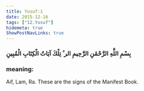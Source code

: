 ```yaml
---
title: Yusuf:1
date: 2015-12-16
tags: ["12.Yusuf"]
hidemeta: true 
ShowPostNavLinks: true 
---
```

### بِسْمِ اللَّهِ الرَّحْمَٰنِ الرَّحِيمِ الر ۚ تِلْكَ آيَاتُ الْكِتَابِ الْمُبِينِ
### meaning: 
Aif, Lam, Ra. These are the signs of the Manifest Book.
